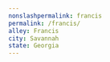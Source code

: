 ```yaml
---
﻿nonslashpermalink: francis
permalink: /francis/
alley: Francis
city: Savannah
state: Georgia
---
```

